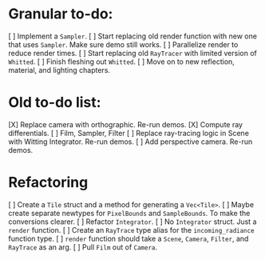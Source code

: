 # Granular to-do:

[ ] Implement a `Sampler`.
[ ] Start replacing old render function with new one that uses `Sampler`. Make sure demo still works.
[ ] Parallelize render to reduce render times.
[ ] Start replacing old `RayTracer` with limited version of `Whitted`. 
[ ] Finish fleshing out `Whitted`.
[ ] Move on to new reflection, material, and lighting chapters.

# Old to-do list:

[X] Replace camera with orthographic. Re-run demos.
[X] Compute ray differentials.
[ ] Film, Sampler, Filter
[ ] Replace ray-tracing logic in Scene with Witting Integrator. Re-run demos. 
[ ] Add perspective camera. Re-run demos.

# Refactoring

[ ] Create a `Tile` struct and a method for generating a `Vec<Tile>`.
[ ] Maybe create separate newtypes for `PixelBounds` and `SampleBounds`. To make the conversions clearer.
[ ] Refactor `Integrator`.
    [ ] No `Integrator` struct. Just a `render` function.
    [ ] Create an `RayTrace` type alias for the `incoming_radiance` function type.
    [ ] `render` function should take a `Scene`, `Camera`, `Filter`, and `RayTrace` as an arg.
[ ] Pull `Film` out of `Camera`.